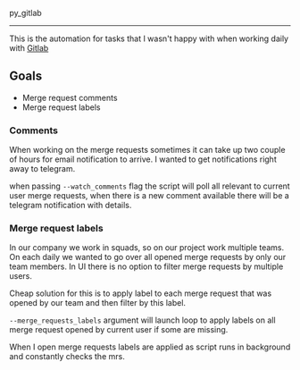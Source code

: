 py_gitlab

---

This is the automation for tasks that I wasn't happy with when working daily with [Gitlab](https//:gitlab.com)

## Goals

- Merge request comments
- Merge request labels

### Comments

When working on the merge requests sometimes it can take up two couple of hours for email notification to arrive.
I wanted to get notifications right away to telegram.

when passing `--watch_comments` flag the script will poll all relevant to current user merge requests, when there is a new comment available there will be a telegram notification with details.

### Merge request labels

In our company we work in squads, so on our project work multiple teams. On each daily we wanted to go over all opened merge requests by only our team members. In UI there is no option to filter merge requests by multiple users.

Cheap solution for this is to apply label to each merge request that was opened by our team and then filter by this label.

`--merge_requests_labels` argument will launch loop to apply labels on all merge request opened by current user if some are missing.

When I open merge requests labels are applied as script runs in background and constantly checks the mrs.
